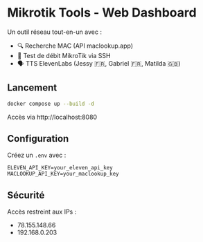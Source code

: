 # Mikrotik Tools - Web Dashboard

Un outil réseau tout-en-un avec :

- 🔍 Recherche MAC (API maclookup.app)
- 📶 Test de débit MikroTik via SSH
- 🗣️ TTS ElevenLabs (Jessy 🇫🇷, Gabriel 🇫🇷, Matilda 🇬🇧)

## Lancement

```bash
docker compose up --build -d
```

Accès via http://localhost:8080

## Configuration

Créez un `.env` avec :
```env
ELEVEN_API_KEY=your_eleven_api_key
MACLOOKUP_API_KEY=your_maclookup_key
```

## Sécurité

Accès restreint aux IPs :
- 78.155.148.66
- 192.168.0.203
